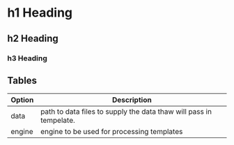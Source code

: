 # h1 Heading
## h2 Heading
### h3 Heading



## Tables 
| Option | Description |
|--------|-------------|
| data   | path to data files to supply the data thaw will pass in tempelate. |
| engine | engine to be used for processing templates  |
